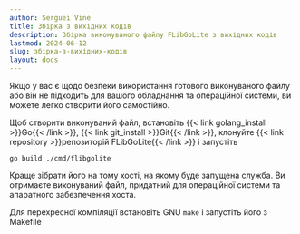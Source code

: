 ```yaml
---
author: Serguei Vine
title: Збірка з вихідних кодів
description: Збірка виконуваного файлу FLibGoLite з вихідних кодів
lastmod: 2024-06-12
slug: збірка-з-вихідних-кодів
layout: docs
---
```


Якщо у вас є щодо безпеки використання готового виконуваного файлу або він не підходить для вашого обладнання та операційної системи, ви можете легко створити його самостійно.  
    
Щоб створити виконуваний файл, встановіть {{< link golang_install >}}Go{{< /link >}}, {{< link git_install >}}Git{{< /link >}}, клонуйте {{< link repository >}}репозиторій FLibGoLite{{< /link >}} і запустіть
```console
go build ./cmd/flibgolite
```  
Краще зібрати його на тому хості, на якому буде запущена служба. Ви отримаєте виконуваний файл, придатний для операційної системи та апаратного забезпечення хоста.    
  
Для перехресної компіляції встановіть GNU `make` і запустіть його з Makefile
